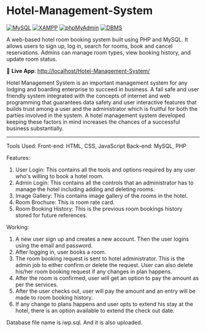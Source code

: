# Hotel-Management-System

[![MySQL](https://img.shields.io/badge/MySQL-8.0+-orange.svg)](https://www.mysql.com/)
[![XAMPP](https://img.shields.io/badge/XAMPP-Server-orange.svg)](https://www.apachefriends.org/)
[![phpMyAdmin](https://img.shields.io/badge/phpMyAdmin-5.2+-blue.svg)](https://www.phpmyadmin.net/)
[![DBMS](https://img.shields.io/badge/DBMS-Relational-brightgreen.svg)](#)

A web-based hotel room booking system built using PHP and MySQL. It allows users to sign up, log in, search for rooms, book and cancel reservations. Admins can manage room types, view booking history, and update room status.

🔗 **Live App**: [http://localhost/Hotel-Management-System/](http://localhost/Hotel-Management-System/)

Hotel Management System is an important management system for any lodging and boarding enterprise to succeed in business. A fail safe and user friendly system integrated with the concepts of internet and web programming that guarantees data safety and user interactive features that builds trust among a user and the administrator which is fruitful for both the parties involved in the system. A hotel management system developed keeping these factors in mind increases the chances of a successful business substantially. 

---

Tools Used:
Front-end: HTML, CSS, JavaScript
Back-end: MySQL, PHP

Features:
1. User Login: This contains all the tools and options required by any user who's willing to book a hotel room.
2. Admin Login: This contains all the controls that an administrator has to manage the hotel including adding and deleting rooms.
3. Image Gallery: This contains image gallery of the rooms in the hotel.
4. Room Brochure: This is room rate card.
5. Room Booking History: This is the previous room bookings history stored for future references.

Working:
1. A new user sign up and creates a new account. Then the user logins using the email and password.
2. After logging in, user books a room.
3. The room booking request is sent to hotel administrator. This is the admin job to either confirm or delete the request. User can also delete his/her room booking request if any changes in plan happens.
4. After the room is confirmed, user will get an option to pay the amount as per the services. 
5. After the user checks out, user will pay the amount and an entry will be made to room booking history.
6. If any change to plans happens and user opts to extend his stay at the hotel, there is an option available to extend the check out date.

Database file name is iwp.sql. And it is also uploaded.
